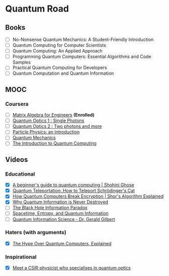 # Quantum Road

## Books

- [ ] No-Nonsense Quantum Mechanics: A Student-Friendly Introduction
- [ ] Quantum Computing for Computer Scientists
- [ ] Quantum Computing: An Applied Approach
- [ ] Programming Quantum Computers: Essential Algorithms and Code Samples
- [ ] Practical Quantum Computing for Developers
- [ ] Quantum Computation and Quantum Information

## MOOC

### Coursera

- [ ] [Matrix Algebra for Engineers](https://www.coursera.org/learn/matrix-algebra-engineers) **(Enrolled)**
- [ ] [Quantum Optics 1 : Single Photons](https://www.coursera.org/learn/quantum-optics-single-photon)
- [ ] [Quantum Optics 2 : Two photons and more](https://www.coursera.org/learn/quantum-optics-two-photons)
- [ ] [Particle Physics: an Introduction](https://www.coursera.org/learn/particle-physics)
- [ ] [Quantum Mechanics](https://www.coursera.org/learn/quantum-mechanics)
- [ ] [The Introduction to Quantum Computing](https://www.coursera.org/learn/quantum-computing-algorithms)

## Videos

### Educational

- [x] [A beginner's guide to quantum computing | Shohini Ghose](https://www.youtube.com/watch?v=QuR969uMICM)
- [x] [Quantum Teleportation: How to Teleport Schrödinger's Cat](https://www.youtube.com/watch?v=DxQK1WDYI_k)
- [x] [How Quantum Computers Break Encryption | Shor's Algorithm Explained](https://www.youtube.com/watch?v=lvTqbM5Dq4Q)
- [x] [Why Quantum Information is Never Destroyed](https://www.youtube.com/watch?v=HF-9Dy6iB_4)
- [ ] [The Black Hole Information Paradox](https://www.youtube.com/watch?v=9XkHBmE-N34)
- [ ] [Spacetime, Entropy, and Quantum Information](https://www.youtube.com/watch?v=x3qGycr2uYk)
- [ ] [Quantum Information Science - Dr. Gerald Gilbert](https://www.youtube.com/watch?v=pJ3kpCLbP38)

### Haters (with arguments)

- [x] [The Hype Over Quantum Computers, Explained](https://www.youtube.com/watch?v=u1XXjWr5frE)

### Inspirational

- [x] [Meet a CSIR physicist who specialises in quantum optics](https://www.youtube.com/watch?v=8qEsLAzPNgU)
